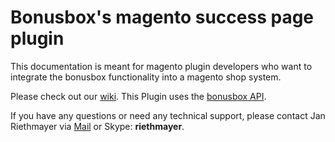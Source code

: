 # Bonusbox's magento success page plugin

This documentation is meant for magento plugin developers who want to integrate the bonusbox functionality into a magento shop system.

Please check out our [wiki](https://github.com/bonusboxme/magento/wiki).
This Plugin uses the [bonusbox API](https://github.com/bonusboxme/api_documentation).

If you have any questions or need any technical support, please contact Jan Riethmayer via [Mail](mailto:jan@bonusbox.me) or Skype: **riethmayer**.
